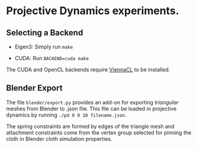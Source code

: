 # Projective Dynamics experiments.


## Selecting a Backend

- Eigen3: Simply run `make`

- CUDA: Run `BACKEND=cuda make`

The CUDA and OpenCL backends require [ViennaCL](http://viennacl.sourceforge.net/) to be installed.


## Blender Export

The file `blender/export.py` provides an add-on for exporting *triangular* meshes from Blender
to .json file. This file can be loaded in projective dynamics by running
`./pd 0 0 10 filename.json`.

The spring constraints are formed by edges of the triangle mesh and attachment constraints come
from the vertex group selected for pinning the cloth in Blender cloth simulation properties.
